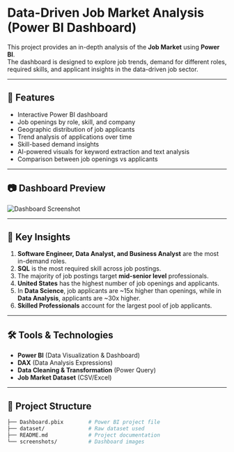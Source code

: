#  Data-Driven Job Market Analysis (Power BI Dashboard)

This project provides an in-depth analysis of the **Job Market** using **Power BI**.  
The dashboard is designed to explore job trends, demand for different roles, required skills, and applicant insights in the data-driven job sector.

---

## 🚀 Features
- Interactive Power BI dashboard
- Job openings by role, skill, and company
- Geographic distribution of job applicants
- Trend analysis of applications over time
- Skill-based demand insights
- AI-powered visuals for keyword extraction and text analysis
- Comparison between job openings vs applicants

---

## 📷 Dashboard Preview
![Dashboard Screenshot](./32954428-65dc-41a0-a4f6-c50a5202ad74.jpg)

---

## 🔑 Key Insights
1. **Software Engineer, Data Analyst, and Business Analyst** are the most in-demand roles.  
2. **SQL** is the most required skill across job postings.  
3. The majority of job postings target **mid-senior level** professionals.  
4. **United States** has the highest number of job openings and applicants.  
5. In **Data Science**, job applicants are ~15x higher than openings, while in **Data Analysis**, applicants are ~30x higher.  
6. **Skilled Professionals** account for the largest pool of job applicants.  

---

## 🛠 Tools & Technologies
- **Power BI** (Data Visualization & Dashboard)
- **DAX** (Data Analysis Expressions)
- **Data Cleaning & Transformation** (Power Query)
- **Job Market Dataset** (CSV/Excel)

---

## 📂 Project Structure
```bash
├── Dashboard.pbix        # Power BI project file
├── dataset/              # Raw dataset used
├── README.md             # Project documentation
└── screenshots/          # Dashboard images
